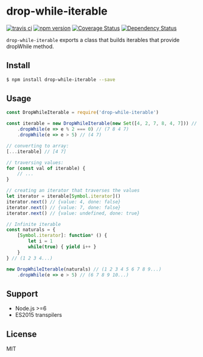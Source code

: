 # drop-while-iterable

[![travis ci][1]][2]
[![npm version][3]][4]
[![Coverage Status][5]][6]
[![Dependency Status][7]][8]

`drop-while-iterable` exports a class that builds iterables that provide dropWhile method.

## Install

``` bash
$ npm install drop-while-iterable --save
```

## Usage
``` javascript
const DropWhileIterable = require('drop-while-iterable')

const iterable = new DropWhileIterable(new Set([4, 2, 7, 8, 4, 7])) // (4 2 7 8 4 7)
    .dropWhile(e => e % 2 === 0) // (7 8 4 7)
    .dropWhile(e => e > 5) // (4 7)

// converting to array:
[...iterable] // [4 7]

// traversing values:
for (const val of iterable) {
    // ...
}

// creating an iterator that traverses the values
let iterator = iterable[Symbol.iterator]()
iterator.next() // {value: 4, done: false}
iterator.next() // {value: 7, done: false}
iterator.next() // {value: undefined, done: true}

// Infinite iterable
const naturals = {
    [Symbol.iterator]: function* () {
        let i = 1
        while(true) { yield i++ }
    }
} // (1 2 3 4...)

new DropWhileIterable(naturals) // (1 2 3 4 5 6 7 8 9...)
    .dropWhile(e => e > 5) // (6 7 8 9 10...)
```

## Support
- Node.js >=6
- ES2015 transpilers

## License
MIT

  [1]: https://travis-ci.org/xgbuils/drop-while-iterable.svg?branch=master
  [2]: https://travis-ci.org/xgbuils/drop-while-iterable
  [3]: https://badge.fury.io/js/drop-while-iterable.svg
  [4]: https://badge.fury.io/js/drop-while-iterable
  [5]: https://coveralls.io/repos/github/xgbuils/drop-while-iterable/badge.svg?branch=master
  [6]: https://coveralls.io/github/xgbuils/drop-while-iterable?branch=master
  [7]: https://david-dm.org/xgbuils/drop-while-iterable.svg
  [8]: https://david-dm.org/xgbuils/drop-while-iterable
